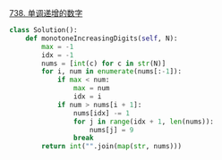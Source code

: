 [738. 单调递增的数字](https://leetcode-cn.com/problems/monotone-increasing-digits/)

```python
class Solution():
    def monotoneIncreasingDigits(self, N):
        max = -1
        idx = -1
        nums = [int(c) for c in str(N)]
        for i, num in enumerate(nums[:-1]):
            if max < num:
                max = num
                idx = i
            if num > nums[i + 1]:
                nums[idx] -= 1
                for j in range(idx + 1, len(nums)):
                    nums[j] = 9
                break
        return int("".join(map(str, nums)))
```